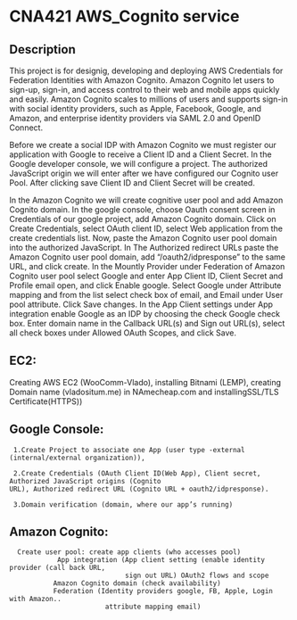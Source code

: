# CNA421 AWS_Cognito service 

## Description

This project is for designig, developing and deploying AWS Credentials for Federation Identities with Amazon Cognito. Amazon Cognito let users to sign-up, sign-in, and access control to their web and mobile apps quickly and easily. Amazon Cognito scales to millions of users and supports sign-in with social identity providers, such as Apple, Facebook, Google, and Amazon, and enterprise identity providers via SAML 2.0 and OpenID Connect.

Before we create a social IDP with Amazon Cognito we must register our application with Google to receive a Client ID and a Client Secret. In the Google developer console, we will configure a project. The authorized JavaScript origin we will enter after we have configured our Cognito user Pool. After clicking save Client ID and Client Secret will be created. 

In the Amazon Cognito we will create cognitive user pool and add Amazon Cognito domain. 
In the google console, choose Oauth consent screen in Credentials of our google project, add Amazon Cognito domain. Click on Create Credentials, select OAuth client ID, select Web application from the create credentials list. Now, paste the Amazon Cognito user pool domain into the authorized JavaScript. In The Authorized redirect URLs paste the Amazon Cognito user pool domain, add “/oauth2/idpresponse” to the same URL, and click create. In the Mountly Provider under Federation of Amazon Cognito user pool select Google and enter App Client ID, Client Secret and Profile email open, and click Enable google. Select Google under Attribute mapping and from the list select check box of email, and Email under User pool attribute. Click Save changes. In the App Client settings under App integration enable Google as an IDP by choosing the check Google check box. Enter domain name in the Callback URL(s) and Sign out URL(s), select all check boxes under Allowed OAuth Scopes, and click Save.

## EC2:

 Creating AWS EC2 (WooComm-Vlado), installing Bitnami (LEMP), creating Domain name (vladositum.me) in NAmecheap.com and           installingSSL/TLS Certificate(HTTPS)) 

## Google Console:

     1.Create Project to associate one App (user type -external (internal/external organization)),

     2.Create Credentials (OAuth Client ID(Web App), Client secret, Authorized JavaScript origins (Cognito                                            URL), Authorized redirect URL (Cognito URL + oauth2/idpresponse). 
                                                      
     3.Domain verification (domain, where our app’s running)
   
## Amazon Cognito:

      Create user pool: create app clients (who accesses pool)
                App integration (App client setting (enable identity provider (call back URL,
                                 sign out URL) OAuth2 flows and scope
               Amazon Cognito domain (check availability)
               Federation (Identity providers google, FB, Apple, Login with Amazon.. 
                            attribute mapping email)

